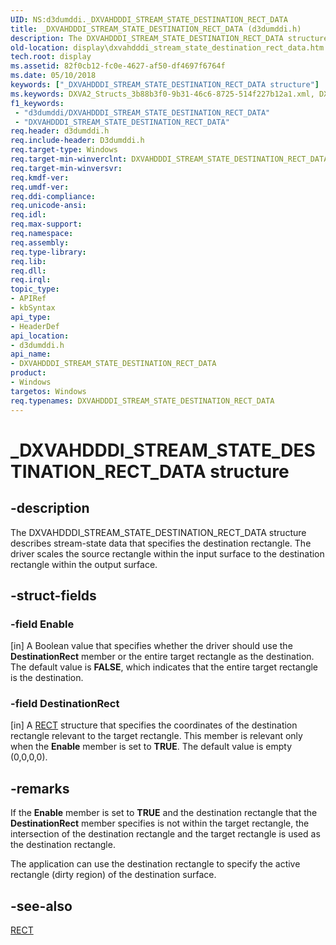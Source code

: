 ```yaml
---
UID: NS:d3dumddi._DXVAHDDDI_STREAM_STATE_DESTINATION_RECT_DATA
title: _DXVAHDDDI_STREAM_STATE_DESTINATION_RECT_DATA (d3dumddi.h)
description: The DXVAHDDDI_STREAM_STATE_DESTINATION_RECT_DATA structure describes stream-state data that specifies the destination rectangle. The driver scales the source rectangle within the input surface to the destination rectangle within the output surface.
old-location: display\dxvahdddi_stream_state_destination_rect_data.htm
tech.root: display
ms.assetid: 82f0cb12-fc0e-4627-af50-df4697f6764f
ms.date: 05/10/2018
keywords: ["_DXVAHDDDI_STREAM_STATE_DESTINATION_RECT_DATA structure"]
ms.keywords: DXVA2_Structs_3b88b3f0-9b31-46c6-8725-514f227b12a1.xml, DXVAHDDDI_STREAM_STATE_DESTINATION_RECT_DATA, DXVAHDDDI_STREAM_STATE_DESTINATION_RECT_DATA structure [Display Devices], _DXVAHDDDI_STREAM_STATE_DESTINATION_RECT_DATA, d3dumddi/DXVAHDDDI_STREAM_STATE_DESTINATION_RECT_DATA, display.dxvahdddi_stream_state_destination_rect_data
f1_keywords:
 - "d3dumddi/DXVAHDDDI_STREAM_STATE_DESTINATION_RECT_DATA"
 - "DXVAHDDDI_STREAM_STATE_DESTINATION_RECT_DATA"
req.header: d3dumddi.h
req.include-header: D3dumddi.h
req.target-type: Windows
req.target-min-winverclnt: DXVAHDDDI_STREAM_STATE_DESTINATION_RECT_DATA is supported beginning with the Windows 7 operating system.
req.target-min-winversvr: 
req.kmdf-ver: 
req.umdf-ver: 
req.ddi-compliance: 
req.unicode-ansi: 
req.idl: 
req.max-support: 
req.namespace: 
req.assembly: 
req.type-library: 
req.lib: 
req.dll: 
req.irql: 
topic_type:
- APIRef
- kbSyntax
api_type:
- HeaderDef
api_location:
- d3dumddi.h
api_name:
- DXVAHDDDI_STREAM_STATE_DESTINATION_RECT_DATA
product:
- Windows
targetos: Windows
req.typenames: DXVAHDDDI_STREAM_STATE_DESTINATION_RECT_DATA
---
```


# _DXVAHDDDI_STREAM_STATE_DESTINATION_RECT_DATA structure


## -description


The DXVAHDDDI_STREAM_STATE_DESTINATION_RECT_DATA structure describes stream-state data that specifies the destination rectangle. The driver scales the source rectangle within the input surface to the destination rectangle within the output surface. 


## -struct-fields




### -field Enable

[in] A Boolean value that specifies whether the driver should use the <b>DestinationRect</b> member or the entire target rectangle as the destination. The default value is <b>FALSE</b>, which indicates that the entire target rectangle is the destination. 


### -field DestinationRect

[in] A <a href="https://docs.microsoft.com/windows/desktop/api/windef/ns-windef-tagrect">RECT</a> structure that specifies the coordinates of the destination rectangle relevant to the target rectangle. This member is relevant only when the <b>Enable</b> member is set to <b>TRUE</b>. The default value is empty (0,0,0,0). 


## -remarks



If the <b>Enable</b> member is set to <b>TRUE</b> and the destination rectangle that the <b>DestinationRect</b> member specifies is not within the target rectangle, the intersection of the destination rectangle and the target rectangle is used as the destination rectangle. 

The application can use the destination rectangle to specify the active rectangle (dirty region) of the destination surface.




## -see-also




<a href="https://docs.microsoft.com/windows/desktop/api/windef/ns-windef-tagrect">RECT</a>
 

 

